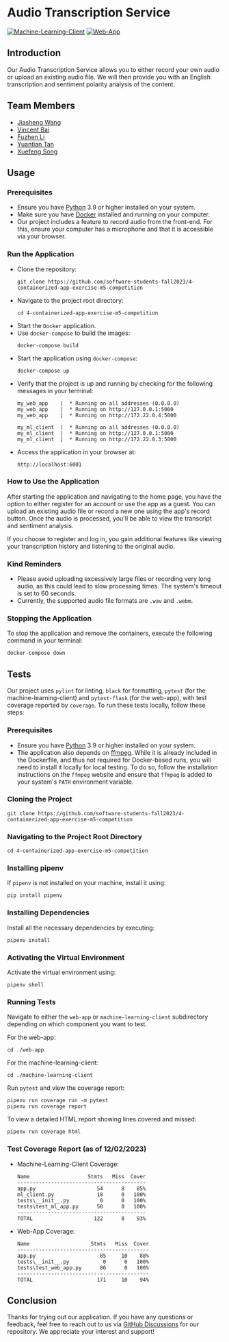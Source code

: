 # Audio Transcription Service

[![Machine-Learning-Client](https://github.com/software-students-fall2023/4-containerized-app-exercise-m5-competition/actions/workflows/ml_client_test.yml/badge.svg)](https://github.com/software-students-fall2023/4-containerized-app-exercise-m5-competition/actions/workflows/ml_client_test.yml) 
[![Web-App](https://github.com/software-students-fall2023/4-containerized-app-exercise-m5-competition/actions/workflows/web_app_test.yml/badge.svg)](https://github.com/software-students-fall2023/4-containerized-app-exercise-m5-competition/actions/workflows/web_app_test.yml)

## Introduction
Our Audio Transcription Service allows you to either record your own audio or upload an existing audio file. We will then provide you with an English transcription and sentiment polarity analysis of the content.

## Team Members
- [Jiasheng Wang](https://github.com/isomorphismss)
- [Vincent Bai](https://github.com/VincentBai-dotcom)
- [Fuzhen Li](https://github.com/fzfzlfz)
- [Yuantian Tan](https://github.com/AsukaTan)
- [Xuefeng Song](https://github.com/wowwowooo)

## Usage
### Prerequisites
- Ensure you have [Python](https://www.python.org/downloads/) 3.9 or higher installed on your system.
- Make sure you have [Docker](https://docs.docker.com/get-docker/) installed and running on your computer. 
- Our project includes a feature to record audio from the front-end. For this, ensure your computer has a microphone and that it is accessible via your browser.

### Run the Application
- Clone the repository:
    ```shell
    git clone https://github.com/software-students-fall2023/4-containerized-app-exercise-m5-competition
    ```
- Navigate to the project root directory:
    ```shell
    cd 4-containerized-app-exercise-m5-competition
    ```
- Start the `Docker` application.
- Use `docker-compose` to build the images:
    ```shell
    docker-compose build
    ```
- Start the application using `docker-compose`:
    ```shell
    docker-compose up
    ```
- Verify that the project is up and running by checking for the following messages in your terminal:
    ```shell
    my_web_app    |  * Running on all addresses (0.0.0.0)
    my_web_app    |  * Running on http://127.0.0.1:5000
    my_web_app    |  * Running on http://172.22.0.4:5000
    ```
    ```shell
    my_ml_client  |  * Running on all addresses (0.0.0.0)
    my_ml_client  |  * Running on http://127.0.0.1:5000
    my_ml_client  |  * Running on http://172.22.0.3:5000
    ```
- Access the application in your browser at:
    ```shell
    http://localhost:6001
    ```

### How to Use the Application
After starting the application and navigating to the home page, you have the option to either register for an account or use the app as a guest. You can upload an existing audio file or record a new one using the app's record button. Once the audio is processed, you'll be able to view the transcript and sentiment analysis. 

If you choose to register and log in, you gain additional features like viewing your transcription history and listening to the original audio. 

### Kind Reminders
- Please avoid uploading excessively large files or recording very long audio, as this could lead to slow processing times. The system's timeout is set to 60 seconds.
- Currently, the supported audio file formats are `.wav` and `.webm`.

### Stopping the Application
To stop the application and remove the containers, execute the following command in your terminal:
```shell
docker-compose down
```

## Tests
Our project uses `pylint` for linting, `black` for formatting, `pytest` (for the machine-learning-client) and `pytest-flask` (for the web-app), with test coverage reported by `coverage`. To run these tests locally, follow these steps:

### Prerequisites
- Ensure you have [Python](https://www.python.org/downloads/) 3.9 or higher installed on your system.
- The application also depends on [ffmpeg](https://ffmpeg.org/download.html). While it is already included in the Dockerfile, and thus not required for Docker-based runs, you will need to install it locally for local testing. To do so, follow the installation instructions on the `ffmpeg` website and ensure that `ffmpeg` is added to your system's `PATH` environment variable.

### Cloning the Project
```shell
git clone https://github.com/software-students-fall2023/4-containerized-app-exercise-m5-competition
```

### Navigating to the Project Root Directory
```shell
cd 4-containerized-app-exercise-m5-competition
```

### Installing pipenv
If `pipenv` is not installed on your machine, install it using:
```shell
pip install pipenv
```

### Installing Dependencies
Install all the necessary dependencies by executing:
```shell
pipenv install
```

### Activating the Virtual Environment
Activate the virtual environment using:
```shell
pipenv shell
```

### Running Tests
Navigate to either the `web-app` or `machine-learning-client` subdirectory depending on which component you want to test.

For the web-app:
```shell
cd ./web-app
```

For the machine-learning-client:
```shell
cd ./machine-learning-client
```

Run `pytest` and view the coverage report:
```shell
pipenv run coverage run -m pytest
pipenv run coverage report
```

To view a detailed HTML report showing lines covered and missed:
```shell
pipenv run coverage html
```

### Test Coverage Report (as of 12/02/2023)
- Machine-Learning-Client Coverage:
    ```shell
    Name                   Stmts   Miss  Cover
    ------------------------------------------
    app.py                    54      8    85%
    ml_client.py              18      0   100%
    tests\__init__.py          0      0   100%
    tests\test_ml_app.py      50      0   100%
    ------------------------------------------
    TOTAL                    122      8    93%
    ```

- Web-App Coverage:
    ```shell
    Name                    Stmts   Miss  Cover
    -------------------------------------------
    app.py                     85     10    88%
    tests\__init__.py           0      0   100%
    tests\test_web_app.py      86      0   100%
    -------------------------------------------
    TOTAL                     171     10    94%
    ```

## Conclusion
Thanks for trying out our application. If you have any questions or feedback, feel free to reach out to us via [GitHub Discussions](https://docs.github.com/en/discussions) for our repository. We appreciate your interest and support!
